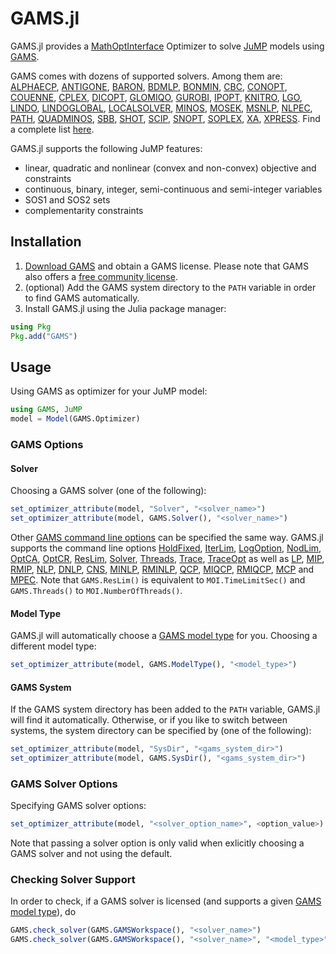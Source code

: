 
# GAMS.jl

GAMS.jl provides a
[MathOptInterface](https://github.com/JuliaOpt/MathOptInterface.jl) Optimizer to
solve [JuMP](https://github.com/JuliaOpt/JuMP.jl) models using
[GAMS](https://www.gams.com/).

GAMS comes with dozens of supported solvers. Among them are:
[ALPHAECP](https://www.gams.com/latest/docs/S_ALPHAECP.html),
[ANTIGONE](https://www.gams.com/latest/docs/S_ANTIGONE.html),
[BARON](https://www.gams.com/latest/docs/S_BARON.html),
[BDMLP](https://www.gams.com/latest/docs/S_BDMLP.html),
[BONMIN](https://www.gams.com/latest/docs/S_BONMIN.html),
[CBC](https://www.gams.com/latest/docs/S_CBC.html),
[CONOPT](https://www.gams.com/latest/docs/S_CONOPT.html),
[COUENNE](https://www.gams.com/latest/docs/S_COUENNE.html),
[CPLEX](https://www.gams.com/latest/docs/S_CPLEX.html),
[DICOPT](https://www.gams.com/latest/docs/S_DICOPT.html),
[GLOMIQO](https://www.gams.com/latest/docs/S_GLOMIQO.html),
[GUROBI](https://www.gams.com/latest/docs/S_GUROBI.html),
[IPOPT](https://www.gams.com/latest/docs/S_IPOPT.html),
[KNITRO](https://www.gams.com/latest/docs/S_KNITRO.html),
[LGO](https://www.gams.com/latest/docs/S_LGO.html),
[LINDO](https://www.gams.com/latest/docs/S_LINDO.html),
[LINDOGLOBAL](https://www.gams.com/latest/docs/S_LINDO.html),
[LOCALSOLVER](https://www.gams.com/latest/docs/S_LOCALSOLVER.html),
[MINOS](https://www.gams.com/latest/docs/S_MINOS.html),
[MOSEK](https://www.gams.com/latest/docs/S_MOSEK.html),
[MSNLP](https://www.gams.com/latest/docs/S_MSNLP.html),
[NLPEC](https://www.gams.com/latest/docs/S_NLPEC.html),
[PATH](https://www.gams.com/latest/docs/S_PATH.html),
[QUADMINOS](https://www.gams.com/latest/docs/S_MINOS.html),
[SBB](https://www.gams.com/latest/docs/S_SBB.html),
[SHOT](https://www.gams.com/latest/docs/S_SHOT.html),
[SCIP](https://www.gams.com/latest/docs/S_SCIP.html),
[SNOPT](https://www.gams.com/latest/docs/S_SNOPT.html),
[SOPLEX](https://www.gams.com/latest/docs/S_SOPLEX.html),
[XA](https://www.gams.com/latest/docs/S_XA.html),
[XPRESS](https://www.gams.com/latest/docs/S_XPRESS.html).
Find a complete list [here](https://www.gams.com/latest/docs/S_MAIN.html).

GAMS.jl supports the following JuMP features:
- linear, quadratic and nonlinear (convex and non-convex) objective and constraints
- continuous, binary, integer, semi-continuous and semi-integer variables
- SOS1 and SOS2 sets
- complementarity constraints


## Installation

1. [Download GAMS](https://www.gams.com/download/) and obtain a
GAMS license. Please note that GAMS also offers a [free community
license](https://www.gams.com/latest/docs/UG_License.html#GAMS_Community_Licenses).
2. (optional) Add the GAMS system directory to the `PATH` variable in order to
find GAMS automatically.
3. Install GAMS.jl using the Julia package manager:
```julia
using Pkg
Pkg.add("GAMS")
```

## Usage

Using GAMS as optimizer for your JuMP model:
```julia
using GAMS, JuMP
model = Model(GAMS.Optimizer)
```

### GAMS Options

#### Solver

Choosing a GAMS solver (one of the following):
```julia
set_optimizer_attribute(model, "Solver", "<solver_name>")
set_optimizer_attribute(model, GAMS.Solver(), "<solver_name>")
```
Other [GAMS command line options](https://www.gams.com/latest/docs/UG_GamsCall.html#UG_GamsCall_ListOfCommandLineParameters) can be specified the same way. GAMS.jl
supports the command line options
[HoldFixed](https://www.gams.com/latest/docs/UG_GamsCall.html#GAMSAOholdfixed),
[IterLim](https://www.gams.com/latest/docs/UG_GamsCall.html#GAMSAOiterlim),
[LogOption](https://www.gams.com/latest/docs/UG_GamsCall.html#GAMSAOlogoption),
[NodLim](https://www.gams.com/latest/docs/UG_GamsCall.html#GAMSAOnodlim),
[OptCA](https://www.gams.com/latest/docs/UG_GamsCall.html#GAMSAOoptca),
[OptCR](https://www.gams.com/latest/docs/UG_GamsCall.html#GAMSAOoptcr),
[ResLim](https://www.gams.com/latest/docs/UG_GamsCall.html#GAMSAOreslim),
[Solver](https://www.gams.com/latest/docs/UG_GamsCall.html#GAMSAOsolver),
[Threads](https://www.gams.com/latest/docs/UG_GamsCall.html#GAMSAOthreads),
[Trace](https://www.gams.com/latest/docs/UG_GamsCall.html#GAMSAOtrace),
[TraceOpt](https://www.gams.com/latest/docs/UG_GamsCall.html#GAMSAOtraceopt) as well as
[LP](https://www.gams.com/latest/docs/UG_GamsCall.html#GAMSAOlp),
[MIP](https://www.gams.com/latest/docs/UG_GamsCall.html#GAMSAOmip),
[RMIP](https://www.gams.com/latest/docs/UG_GamsCall.html#GAMSAOrmip),
[NLP](https://www.gams.com/latest/docs/UG_GamsCall.html#GAMSAOnlp),
[DNLP](https://www.gams.com/latest/docs/UG_GamsCall.html#GAMSAOdnlp),
[CNS](https://www.gams.com/latest/docs/UG_GamsCall.html#GAMSAOcns),
[MINLP](https://www.gams.com/latest/docs/UG_GamsCall.html#GAMSAOminlp),
[RMINLP](https://www.gams.com/latest/docs/UG_GamsCall.html#GAMSAOrminlp),
[QCP](https://www.gams.com/latest/docs/UG_GamsCall.html#GAMSAOqcp),
[MIQCP](https://www.gams.com/latest/docs/UG_GamsCall.html#GAMSAOmiqcp),
[RMIQCP](https://www.gams.com/latest/docs/UG_GamsCall.html#GAMSAOrmiqcp),
[MCP](https://www.gams.com/latest/docs/UG_GamsCall.html#GAMSAOmcp) and
[MPEC](https://www.gams.com/latest/docs/UG_GamsCall.html#GAMSAOmpec).
Note that `GAMS.ResLim()` is equivalent to `MOI.TimeLimitSec()` and
`GAMS.Threads()` to `MOI.NumberOfThreads()`.

#### Model Type

GAMS.jl will automatically choose a [GAMS model
type](https://www.gams.com/latest/docs/UG_ModelSolve.html#UG_ModelSolve_ModelClassificationOfModels)
for you. Choosing a different model type:
```julia
set_optimizer_attribute(model, GAMS.ModelType(), "<model_type>")
```

#### GAMS System

If the GAMS system directory has been added to the `PATH` variable, GAMS.jl will find
it automatically. Otherwise, or if you like to switch between systems, the
system directory can be specified by (one of the following):
```julia
set_optimizer_attribute(model, "SysDir", "<gams_system_dir>")
set_optimizer_attribute(model, GAMS.SysDir(), "<gams_system_dir>")
```

### GAMS Solver Options

Specifying GAMS solver options:
```julia
set_optimizer_attribute(model, "<solver_option_name>", <option_value>)
```
Note that passing a solver option is only valid when exlicitly choosing a GAMS
solver and not using the default.

### Checking Solver Support

In order to check, if a GAMS solver is licensed (and supports a given [GAMS
model
type](https://www.gams.com/latest/docs/UG_ModelSolve.html#UG_ModelSolve_ModelClassificationOfModels)),
do
```julia
GAMS.check_solver(GAMS.GAMSWorkspace(), "<solver_name>")
GAMS.check_solver(GAMS.GAMSWorkspace(), "<solver_name>", "<model_type>")
```
